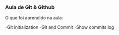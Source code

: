 ### Aula de Git & Github

O que foi aprendido na aula:

-Git initialization
-Git and Commit 
-Show commits log

